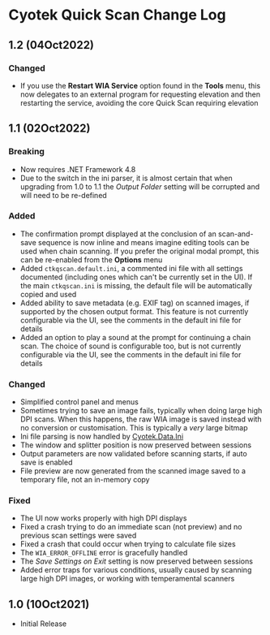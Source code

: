 # Cyotek Quick Scan Change Log

## 1.2 (04Oct2022)

### Changed

* If you use the **Restart WIA Service** option found in the
  **Tools** menu, this now delegates to an external program for
  requesting elevation and then restarting the service, avoiding
  the core Quick Scan requiring elevation

## 1.1 (02Oct2022)

### Breaking

* Now requires .NET Framework 4.8
* Due to the switch in the ini parser, it is almost certain that
  when upgrading from 1.0 to 1.1 the _Output Folder_ setting
  will be corrupted and will need to be re-defined

### Added

* The confirmation prompt displayed at the conclusion of an
  scan-and-save sequence is now inline and means imagine editing
  tools can be used when chain scanning. If you prefer the
  original modal prompt, this can be re-enabled from the
  **Options** menu
* Added `ctkqscan.default.ini`, a commented ini file with all
  settings documented (including ones which can't be currently
  set in the UI). If the main `ctkqscan.ini` is missing, the
  default file will be automatically copied and used
* Added ability to save metadata (e.g. EXIF tag) on scanned
  images, if supported by the chosen output format. This feature
  is not currently configurable via the UI, see the comments in
  the default ini file for details
* Added an option to play a sound at the prompt for continuing a
  chain scan. The choice of sound is configurable too, but is
  not currently configurable via the UI, see the comments in the
  default ini file for details

### Changed

* Simplified control panel and menus
* Sometimes trying to save an image fails, typically when doing
  large high DPI scans. When this happens, the raw WIA image is
  saved instead with no conversion or customisation. This is
  typically a _very_ large bitmap
* Ini file parsing is now handled by [Cyotek.Data.Ini][ini]
* The window and splitter position is now preserved between
  sessions
* Output parameters are now validated before scanning starts, if
  auto save is enabled
* File preview are now generated from the scanned image saved to
  a temporary file, not an in-memory copy

### Fixed

* The UI now works properly with high DPI displays
* Fixed a crash trying to do an immediate scan (not preview) and
  no previous scan settings were saved
* Fixed a crash that could occur when trying to calculate file
  sizes
* The `WIA_ERROR_OFFLINE` error is gracefully handled
* The _Save Settings on Exit_ setting is now preserved between
  sessions
* Added error traps for various conditions, usually caused by
  scanning large high DPI images, or working with temperamental
  scanners

## 1.0 (10Oct2021)

* Initial Release

[ini]: https://github.com/cyotek/Cyotek.Data.Ini
